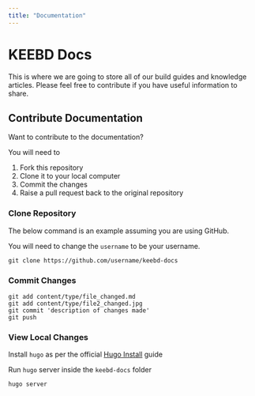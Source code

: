```yaml
---
title: "Documentation"
---
```


# KEEBD Docs

This is where we are going to store all of our build guides and knowledge articles. Please feel free to contribute if you have useful information to share.

## Contribute Documentation
Want to contribute to the documentation?

You will need to 
1. Fork this repository
2. Clone it to your local computer
3. Commit the changes
4. Raise a pull request back to the original repository

### Clone Repository
The below command is an example assuming you are using GitHub.

You will need to change the `username` to be your username.
```
git clone https://github.com/username/keebd-docs
```

### Commit Changes
```
git add content/type/file_changed.md
git add content/type/file2_changed.jpg
git commit 'description of changes made'
git push
```

### View Local Changes

Install `hugo` as per the official [Hugo Install](https://gohugo.io/getting-started/installing/) guide

Run `hugo` server inside the `keebd-docs` folder
```
hugo server
```

